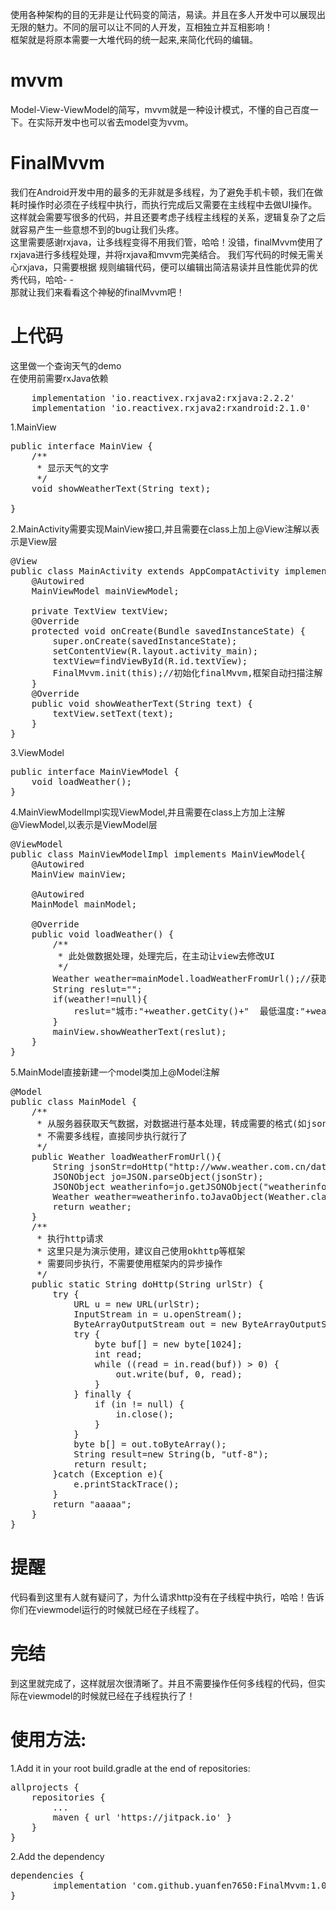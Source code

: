 
使用各种架构的目的无非是让代码变的简洁，易读。并且在多人开发中可以展现出无限的魅力。不同的层可以让不同的人开发，互相独立并互相影响！<br/>
框架就是将原本需要一大堆代码的统一起来,来简化代码的编辑。
# mvvm
Model-View-ViewModel的简写，mvvm就是一种设计模式，不懂的自己百度一下。在实际开发中也可以省去model变为vvm。
# FinalMvvm
我们在Android开发中用的最多的无非就是多线程，为了避免手机卡顿，我们在做耗时操作时必须在子线程中执行，而执行完成后又需要在主线程中去做UI操作。
这样就会需要写很多的代码，并且还要考虑子线程主线程的关系，逻辑复杂了之后就容易产生一些意想不到的bug让我们头疼。<br/>
这里需要感谢rxjava，让多线程变得不用我们管，哈哈！没错，finalMvvm使用了rxjava进行多线程处理，并将rxjava和mvvm完美结合。
我们写代码的时候无需关心rxjava，只需要根据
规则编辑代码，便可以编辑出简洁易读并且性能优异的优秀代码，哈哈- -<br/>
那就让我们来看看这个神秘的finalMvvm吧！

# 上代码
这里做一个查询天气的demo<br/>
在使用前需要rxJava依赖
<pre>
    implementation 'io.reactivex.rxjava2:rxjava:2.2.2'
    implementation 'io.reactivex.rxjava2:rxandroid:2.1.0'
</pre>

1.MainView
<pre>
public interface MainView {
    /**
     * 显示天气的文字
     */
    void showWeatherText(String text);

}
</pre>

2.MainActivity需要实现MainView接口,并且需要在class上加上@View注解以表示是View层
<pre>
@View
public class MainActivity extends AppCompatActivity implements MainView{
    @Autowired
    MainViewModel mainViewModel;
    
    private TextView textView;
    @Override
    protected void onCreate(Bundle savedInstanceState) {
        super.onCreate(savedInstanceState);
        setContentView(R.layout.activity_main);
        textView=findViewById(R.id.textView);
        FinalMvvm.init(this);//初始化finalMvvm,框架自动扫描注解
    }
    @Override
    public void showWeatherText(String text) {
        textView.setText(text);
    }
}
</pre>

3.ViewModel
<pre>
public interface MainViewModel {
    void loadWeather();
}
</pre>
4.MainViewModelImpl实现ViewModel,并且需要在class上方加上注解@ViewModel,以表示是ViewModel层<br/>
<pre>
@ViewModel
public class MainViewModelImpl implements MainViewModel{
    @Autowired
    MainView mainView;

    @Autowired
    MainModel mainModel;

    @Override
    public void loadWeather() {
        /**
         * 此处做数据处理，处理完后，在主动让view去修改UI
         */
        Weather weather=mainModel.loadWeatherFromUrl();//获取天气预报信息
        String reslut="";
        if(weather!=null){
            reslut="城市:"+weather.getCity()+"  最低温度:"+weather.getTemp1()+"   最高温度:"+weather.getTemp2()+"    天气情况:"+weather.getWeather();
        }
        mainView.showWeatherText(reslut);
    }
}
</pre>


5.MainModel直接新建一个model类加上@Model注解
<pre>
@Model
public class MainModel {
    /**
     * 从服务器获取天气数据，对数据进行基本处理，转成需要的格式(如json，bean，string等)
     * 不需要多线程，直接同步执行就行了
     */
    public Weather loadWeatherFromUrl(){
        String jsonStr=doHttp("http://www.weather.com.cn/data/cityinfo/101010100.html");
        JSONObject jo=JSON.parseObject(jsonStr);
        JSONObject weatherinfo=jo.getJSONObject("weatherinfo");
        Weather weather=weatherinfo.toJavaObject(Weather.class);
        return weather;
    }
    /**
     * 执行http请求
     * 这里只是为演示使用，建议自己使用okhttp等框架
     * 需要同步执行，不需要使用框架内的异步操作
     */
    public static String doHttp(String urlStr) {
        try {
            URL u = new URL(urlStr);
            InputStream in = u.openStream();
            ByteArrayOutputStream out = new ByteArrayOutputStream();
            try {
                byte buf[] = new byte[1024];
                int read;
                while ((read = in.read(buf)) > 0) {
                    out.write(buf, 0, read);
                }
            } finally {
                if (in != null) {
                    in.close();
                }
            }
            byte b[] = out.toByteArray();
            String result=new String(b, "utf-8");
            return result;
        }catch (Exception e){
            e.printStackTrace();
        }
        return "aaaaa";
    }
}
</pre>
# 提醒
代码看到这里有人就有疑问了，为什么请求http没有在子线程中执行，哈哈！告诉你们在viewmodel运行的时候就已经在子线程了。

# 完结
到这里就完成了，这样就层次很清晰了。并且不需要操作任何多线程的代码，但实际在viewmodel的时候就已经在子线程执行了！





# 使用方法:

1.Add it in your root build.gradle at the end of repositories:
<pre>
allprojects {
	repositories {
		...
		maven { url 'https://jitpack.io' }
	}
}
</pre>
2.Add the dependency
<pre>
dependencies {
        implementation 'com.github.yuanfen7650:FinalMvvm:1.0'
}
</pre>

